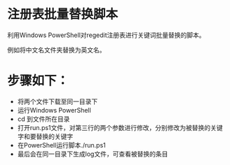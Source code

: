 # 注册表批量替换脚本
利用Windows PowerShell对regedit注册表进行关键词批量替换的脚本。

例如将中文名文件夹替换为英文名。
# 步骤如下：
* 将两个文件下载至同一目录下
* 运行Windows PowerShell
* cd 到文件所在目录
* 打开run.ps1文件，对第三行的两个参数进行修改，分别修改为被替换的关键字和要替换的关键字
* 在PowerShell运行脚本./run.ps1
* 最后会在同一目录下生成log文件，可查看被替换的条目
